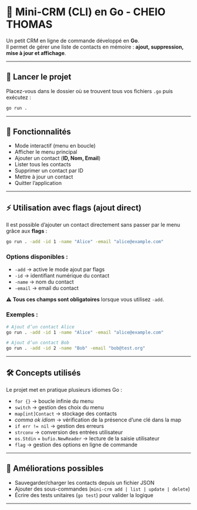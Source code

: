 # 📇 Mini-CRM (CLI) en Go - CHEIO THOMAS

Un petit CRM en ligne de commande développé en **Go**.  
Il permet de gérer une liste de contacts en mémoire : **ajout, suppression, mise à jour et affichage**.

---

## 🚀 Lancer le projet

Placez-vous dans le dossier où se trouvent tous vos fichiers `.go` puis exécutez :

```bash
go run .
```

---

## 📖 Fonctionnalités

- Mode interactif (menu en boucle)
- Afficher le menu principal
- Ajouter un contact (**ID, Nom, Email**)
- Lister tous les contacts
- Supprimer un contact par ID
- Mettre à jour un contact
- Quitter l’application

---

## ⚡ Utilisation avec flags (ajout direct)

Il est possible d’ajouter un contact directement sans passer par le menu grâce aux **flags** :

```bash
go run . -add -id 1 -name "Alice" -email "alice@example.com"
```

### Options disponibles :
- `-add` → active le mode ajout par flags
- `-id` → identifiant numérique du contact
- `-name` → nom du contact
- `-email` → email du contact

⚠️ **Tous ces champs sont obligatoires** lorsque vous utilisez `-add`.

### Exemples :

```bash
# Ajout d’un contact Alice
go run . -add -id 1 -name "Alice" -email "alice@example.com"

# Ajout d’un contact Bob
go run . -add -id 2 -name "Bob" -email "bob@test.org"
```

---

## 🛠️ Concepts utilisés

Le projet met en pratique plusieurs idiomes Go :

- `for {}` → boucle infinie du menu
- `switch` → gestion des choix du menu
- `map[int]Contact` → stockage des contacts
- *comma ok idiom* → vérification de la présence d’une clé dans la map
- `if err != nil` → gestion des erreurs
- `strconv` → conversion des entrées utilisateur
- `os.Stdin` + `bufio.NewReader` → lecture de la saisie utilisateur
- `flag` → gestion des options en ligne de commande

---

## 🧩 Améliorations possibles

- Sauvegarder/charger les contacts depuis un fichier JSON
- Ajouter des sous-commandes (`mini-crm add | list | update | delete`)
- Écrire des tests unitaires (`go test`) pour valider la logique

---
